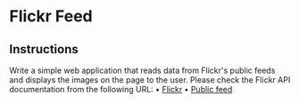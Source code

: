 # Flickr Feed

## Instructions

Write a simple web application that reads data from Flickr's public feeds and
displays the images on the page to the user. Please check the Flickr API
documentation from the following URL:
• [Flickr](https://www.flickr.com/services/feeds/)
• [Public feed](https://api.flickr.com/services/feeds/photos_public.gne)
